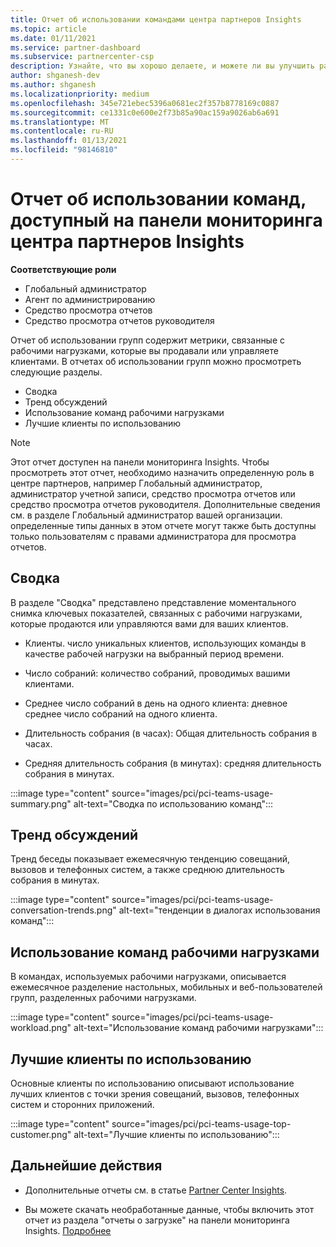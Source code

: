 ```yaml
---
title: Отчет об использовании командами центра партнеров Insights
ms.topic: article
ms.date: 01/11/2021
ms.service: partner-dashboard
ms.subservice: partnercenter-csp
description: Узнайте, что вы хорошо делаете, и можете ли вы улучшить работу с подписками групп, которые вы продаете или управляете клиентами.
author: shganesh-dev
ms.author: shganesh
ms.localizationpriority: medium
ms.openlocfilehash: 345e721ebec5396a0681ec2f357b8778169c0887
ms.sourcegitcommit: ce1331c0e600e2f73b85a90ac159a9026ab6a691
ms.translationtype: MT
ms.contentlocale: ru-RU
ms.lasthandoff: 01/13/2021
ms.locfileid: "98146810"
---
```

# <a name="teams-usage-report-available-from-the-partner-center-insights-dashboard"></a>Отчет об использовании команд, доступный на панели мониторинга центра партнеров Insights

**Соответствующие роли**
- Глобальный администратор
- Агент по администрированию
- Средство просмотра отчетов
- Средство просмотра отчетов руководителя

Отчет об использовании групп содержит метрики, связанные с рабочими нагрузками, которые вы продавали или управляете клиентами. В отчетах об использовании групп можно просмотреть следующие разделы.

- Сводка
- Тренд обсуждений
- Использование команд рабочими нагрузками
- Лучшие клиенты по использованию

 > [!NOTE]
 > Этот отчет доступен на панели мониторинга Insights. Чтобы просмотреть этот отчет, необходимо назначить определенную роль в центре партнеров, например Глобальный администратор, администратор учетной записи, средство просмотра отчетов или средство просмотра отчетов руководителя. Дополнительные сведения см. в разделе Глобальный администратор вашей организации. определенные типы данных в этом отчете могут также быть доступны только пользователям с правами администратора для просмотра отчетов.

## <a name="summary"></a>Сводка

В разделе "Сводка" представлено представление моментального снимка ключевых показателей, связанных с рабочими нагрузками, которые продаются или управляются вами для ваших клиентов.  

- Клиенты. число уникальных клиентов, использующих команды в качестве рабочей нагрузки на выбранный период времени.

- Число собраний: количество собраний, проводимых вашими клиентами.

- Среднее число собраний в день на одного клиента: дневное среднее число собраний на одного клиента. 

- Длительность собрания (в часах): Общая длительность собрания в часах. 

- Средняя длительность собрания (в минутах): средняя длительность собрания в минутах. 

:::image type="content" source="images/pci/pci-teams-usage-summary.png" alt-text="Сводка по использованию команд":::

## <a name="conversations-trend"></a>Тренд обсуждений

Тренд беседы показывает ежемесячную тенденцию совещаний, вызовов и телефонных систем, а также среднюю длительность собрания в минутах.

:::image type="content" source="images/pci/pci-teams-usage-conversation-trends.png" alt-text="тенденции в диалогах использования команд":::

## <a name="teams-usage-by-workloads"></a>Использование команд рабочими нагрузками

В командах, используемых рабочими нагрузками, описывается ежемесячное разделение настольных, мобильных и веб-пользователей групп, разделенных рабочими нагрузками.

:::image type="content" source="images/pci/pci-teams-usage-workload.png" alt-text="Использование команд рабочими нагрузками":::

## <a name="top-customers-by-usage"></a>Лучшие клиенты по использованию

Основные клиенты по использованию описывают использование лучших клиентов с точки зрения совещаний, вызовов, телефонных систем и сторонних приложений.

:::image type="content" source="images/pci/pci-teams-usage-top-customer.png" alt-text="Лучшие клиенты по использованию":::

## <a name="next-steps"></a>Дальнейшие действия

- Дополнительные отчеты см. в статье [Partner Center Insights](partner-center-insights.md).

- Вы можете скачать необработанные данные, чтобы включить этот отчет из раздела "отчеты о загрузке" на панели мониторинга Insights. [Подробнее](pci-download-reports.md) 
